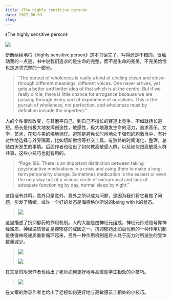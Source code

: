 ```yaml
---
title: 《The highly sensitive person》
date: 2022-06-03
slug: 
---
```


《The highly sensitive person》

 

![](https://raw.githubusercontent.com/xiaodfeng/netlify/master/pictures/The-highly-sensitive-person-1.jpg)

断断续续地将《highly sensitive person》这本书读完了，写得还是不错的。很触动我的一点是，书中说我们追求的是生命的完整，而不是生命的完美，不完美恰恰也是追求完整的一部分。

> “The pursuit of wholeness is really a kind of circling closer and closer through different meanings, different voices. One never arrives, yet gets a better and better idea of that which is at the centre. But if we really circle, there is little chance for arrogance because we are passing through every sort of experience of ourselves. This is the pursuit of wholeness, not perfection, and wholeness must by definition include the imperfect.”

人的个性很难改变，与其磨平自己，到自己不擅长的赛道上竞争，不如就扬长避短。扬长是指极大地发挥创造性，敏感性，极大地激发生命的活力，追求音乐，文学，艺术，在知与美的境地徜徉。避短是避免长时间地处于强烈的刺激当中，有针对性地选择与外界隔离，比如切断微信等社交工具，有独处的时间消化，整理，总结白天发生的事情。后面作者也给出了如何教高敏感人群，以及如何跟高敏感人群共事，这些小技巧也挺有用的。

> “Page 196. There is an important distinction between taking psychoactive medications in a crisis and using them to make a long-term personality change. Sometimes medication is the easiest or even the only way out of a vicious circle of overarousal and lack of adequate functioning by day, normal sleep by night." 

这段话有共鸣，意外只是意外，意外之所以成为问题，是因为我们将它看做了问题，引发了情绪。或许一个好的状态是海德格尔所说的being with it的状态。

> ![](https://raw.githubusercontent.com/xiaodfeng/netlify/master/pictures/The-highly-sensitive-person-2.jpg)
>
>  

这里描述了抗抑郁药的作用机制。人的大脑是由神经元组成，神经元传递信号靠神经递质，神经递质紊乱是抑郁症的成因之一。抗抑郁药比如百忧解的一种作用机制是使得神经递质重新循环起来，另外一种作用机制是将人处于压力时所滋生的受体数量减少。

> ![](https://raw.githubusercontent.com/xiaodfeng/netlify/master/pictures/The-highly-sensitive-person-3.jpg)
>
> ![](https://raw.githubusercontent.com/xiaodfeng/netlify/master/pictures/The-highly-sensitive-person-4.jpg)

在文章的附录作者也给出了老师如何更好地与高敏感学生相处的小技巧。

> ![](https://raw.githubusercontent.com/xiaodfeng/netlify/master/pictures/The-highly-sensitive-person-5.jpg)

在文章的附录作者也给出了老板如何更好地与高敏感员工相处的小技巧。
